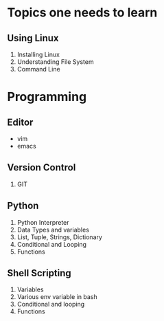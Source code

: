 # Topics one needs to learn

## Using Linux
1.  Installing Linux
2.  Understanding File System
3.  Command Line

# Programming 

## Editor
* vim 
* emacs

## Version Control
1. GIT

## Python
1. Python Interpreter
2. Data Types and variables
3. List, Tuple, Strings, Dictionary
4. Conditional and Looping
5. Functions

## Shell Scripting
1. Variables
2. Various env variable in bash
3. Conditional and looping
4. Functions
